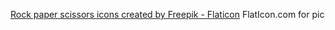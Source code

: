 <a href="https://www.flaticon.com/free-icons/rock-paper-scissors" title="rock paper scissors icons">Rock paper scissors icons created by Freepik - Flaticon</a> FlatIcon.com for pic